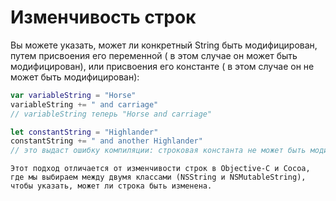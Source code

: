 # Изменчивость строк
Вы можете указать, может ли конкретный String быть модифицирован, путем присвоения его переменной ( в этом случае он может быть модифицирован), или присвоения его константе ( в этом случае он не может быть модифицирован):

```swift
var variableString = "Horse"
variableString += " and carriage"
// variableString теперь "Horse and carriage"

let constantString = "Highlander"
constantString += " and another Highlander"
// это выдаст ошибку компиляции: строковая константа не может быть модифицирована
```

    Этот подход отличается от изменчивости строк в Objective-C и Cocoa, где мы выбираем между двумя классами (NSString и NSMutableString), чтобы указать, может ли строка быть изменена.
